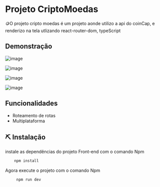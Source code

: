 
# Projeto CriptoMoedas

🪙O projeto cripto moedas é um projeto aonde utilizo a api do coinCap, e renderizo na tela utlizando react-router-dom, typeScript

## Demonstração
![image](https://github.com/user-attachments/assets/7be59e9f-900d-4afe-9d02-5fd5de947dcf)

![image](https://github.com/user-attachments/assets/93c724f9-d49b-4d90-a065-9a32496234c2)

![image](https://github.com/user-attachments/assets/6bbfe479-4de8-444c-854c-bd08541172f1)

![image](https://github.com/user-attachments/assets/2a04523c-96d0-4f42-ab5d-2741b9b5fe59)



## Funcionalidades

- Roteamento de rotas
- Multiplataforma


## ⛏️ Instalação

instale as dependências do projeto Front-end com o comando Npm

```bash
    npm install
```
Agora execute o projeto com o comando Npm
```bash
     npm run dev
```


